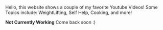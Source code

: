 Hello, this website shows a couple of my favorite Youtube Videos! Some Topics include: WeightLifting, Self Help, Cooking, and more! 



****Not Currently Working****
Come back soon :)
